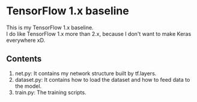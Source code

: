 # TensorFlow 1.x baseline
This is my TensorFlow 1.x baseline.  
I do like TensorFlow 1.x more than 2.x, because I don't want to make Keras everywhere xD.

## Contents
1. net.py: It contains my network structure built by tf.layers.
2. dataset.py: It contains how to load the dataset and how to feed data to the model.
3. train.py: The training scripts.
